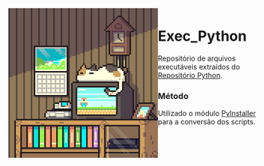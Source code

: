 <img align="left" alt="GIF" src="https://github.com/AdrianOliv/Assets/blob/main/pixel-art-gif-Pixelart.gif"  width="300"/>

# Exec_Python
Repositório de arquivos executáveis extraídos do <a href="https://github.com/AdrianOliv/Python">Repositório Python</a>.

### Método
Utilizado o módulo <a href="https://github.com/pyinstaller/pyinstaller">PyInstaller</a> para a conversão dos scripts.
